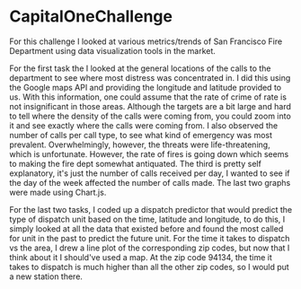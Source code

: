 # CapitalOneChallenge


For this challenge I looked at various metrics/trends of San Francisco Fire Department using data visualization tools in the market.

For the first task the I looked at the general locations of the calls to the department to see where most distress was concentrated in. I did this using the Google maps API and providing the longitude and latitude provided to us. With this information, one could assume that the rate of crime of rate is not insignificant in those areas. Although the targets are a bit large and hard to tell where the density of the calls were coming from, you could zoom into it and see exactly where the calls were coming from. I also observed the number of calls per call type, to see what kind of emergency was most prevalent. Overwhelmingly, however, the threats were life-threatening, which is unfortunate. However,  the rate of fires is going down which seems to making the fire dept somewhat antiquated. The third is pretty self explanatory, it's just the number of calls received per day, I wanted to see if the day of the week affected the number of calls made. The last two graphs were made using Chart.js.



For the last two tasks, I coded up a dispatch predictor that would predict the type of dispatch unit based on the time, latitude and longitude, to do this, I simply looked at all the data that existed before and found the most called for unit in the past to predict the future unit. For the time it takes to dispatch vs the area, I drew a line plot of the corresponding zip codes, but now that I think about it I should've used a map. At the zip code 94134, the time it takes to dispatch is much higher than all the other zip codes, so I would put a new station there.